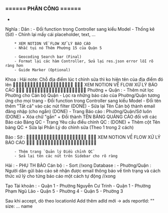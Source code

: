 
### ====== PHÂN CÔNG ======

- 

Nghĩa :
    Dân :
        - Đổi function trong Controller sang kiểu Model
        - Thống kê (Sở)
        - Chỉnh lại mấy cái placeholder, text, ...

        * XEM NOTION VỀ FLOW XỬ LÝ BÁO CÁO
        - Nhắc tụi nó Thêm Phường 15 của Quận 5

        - Geocoding Search bar (Final)
        - Format lại các hàm Controller, Sửa lại res.json error lỗi rõ ràng hơn
        - Guide Marker (Optional)

Khoa : 
    Hải note: Chỗ địa điểm lúc t chỉnh sửa thì ko hiện tên của địa điểm đó lên
        🚨🚨🚨🚨🚨🚨🚨🚨🚨🚨🚨🚨🚨🚨🚨🚨🚨🚨🚨🚨🚨
        🚨🚨🚨 XEM NOTION VỀ FLOW XỬ LÝ BÁO CÁO 🚨🚨🚨
        🚨🚨🚨🚨🚨🚨🚨🚨🚨🚨🚨🚨🚨🚨🚨🚨🚨🚨🚨🚨🚨
    Phường + Quận :
        - Thêm nút lọc Phường cho Cán bộ Quận
        - Lọc ra những báo cáo của Phường/Quận tương ứng cho mọi trang
        - Đổi function trong Controller sang kiểu Model
        - Đổi tên thêm "Tất cả" vào các nút filter (DONE)
        - Sửa lại Tên Cán bộ thành email đăng nhập (cho ngắn) (DONE)
        - Trang Báo cáo : Phường/Quận/Sở luôn (DONE)
            + Xóa chữ "gần"
            + Đổi thành TÊN BẢNG QUẢNG CÁO đối với các Báo cáo Bảng QC
        - Trang Yêu cầu điều chỉnh QC : (DONE)
            + Thêm cột Tên bảng QC
            + Sửa lại Phần Lý do chỉnh sửa (Theo 1 trong 2 cách)



Bảo :
    Sở :
        🚨🚨🚨🚨🚨🚨🚨🚨🚨🚨🚨🚨🚨🚨🚨🚨🚨🚨🚨🚨🚨
        🚨🚨🚨 XEM NOTION VỀ FLOW XỬ LÝ BÁO CÁO 🚨🚨🚨
        🚨🚨🚨🚨🚨🚨🚨🚨🚨🚨🚨🚨🚨🚨🚨🚨🚨🚨🚨🚨🚨
            
        - Thêm trang `Quản lý Điều chỉnh QC`
        - Sửa lại tên các nút trên Sidebar cho rõ ràng
       
        



Hải :
    - PHỤ TH BẢO
    Cán bộ :
        - Sort //xong
    Database :
        - Phường/Quận : Người dân gửi báo cáo sẽ nhận được email thông báo về tình trạng và cách thức xử lý cho từng báo cáo một cách tự động //xong


Tạo Tài khoản :
    - Quận 1 - Phường Nguyễn Cư Trinh
    - Quận 1 - Phường Phạm Ngũ Lão
    - Quận 5 - Phường 4
    - Quận 5 - Phường 3



Sau khi accept, dò theo locationId
Add thêm adId mới
-> ads
reportId: ""
size: ...
name
